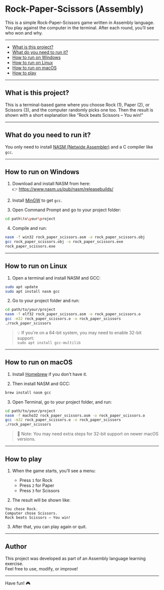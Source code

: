 # Rock-Paper-Scissors (Assembly)

This is a simple Rock-Paper-Scissors game written in Assembly language. You play against the computer in the terminal. After each round, you’ll see who won and why.

---

- [What is this project?](#what-is-this-project)
- [What do you need to run it?](#what-do-you-need-to-run-it)
- [How to run on Windows](#how-to-run-on-windows)
- [How to run on Linux](#how-to-run-on-linux)
- [How to run on macOS](#how-to-run-on-macos)
- [How to play](#how-to-play)

---

## What is this project?

This is a terminal-based game where you choose Rock (1), Paper (2), or Scissors (3), and the computer randomly picks one too. Then the result is shown with a short explanation like “Rock beats Scissors – You win!”

---

## What do you need to run it?

You only need to install [NASM (Netwide Assembler)](https://www.nasm.us/pub/nasm/releasebuilds/) and a C compiler like `gcc`.

---

## How to run on Windows

1. Download and install NASM from here:  
   👉 https://www.nasm.us/pub/nasm/releasebuilds/

2. Install [MinGW](https://sourceforge.net/projects/mingw/) to get `gcc`.

3. Open Command Prompt and go to your project folder:

```bash
cd path\to\your\project
```

4. Compile and run:

```bash
nasm -f win32 rock_paper_scissors.asm -o rock_paper_scissors.obj
gcc rock_paper_scissors.obj -o rock_paper_scissors.exe
rock_paper_scissors.exe
```

---

## How to run on Linux

1. Open a terminal and install NASM and GCC:

```bash
sudo apt update
sudo apt install nasm gcc
```

2. Go to your project folder and run:

```bash
cd path/to/your/project
nasm -f elf32 rock_paper_scissors.asm -o rock_paper_scissors.o
gcc -m32 rock_paper_scissors.o -o rock_paper_scissors
./rock_paper_scissors
```

> 💡 If you're on a 64-bit system, you may need to enable 32-bit support:  
> `sudo apt install gcc-multilib`

---

## How to run on macOS

1. Install [Homebrew](https://brew.sh/) if you don't have it.

2. Then install NASM and GCC:

```bash
brew install nasm gcc
```

3. Open Terminal, go to your project folder, and run:

```bash
cd path/to/your/project
nasm -f macho32 rock_paper_scissors.asm -o rock_paper_scissors.o
gcc -m32 rock_paper_scissors.o -o rock_paper_scissors
./rock_paper_scissors
```

> 🧠 Note: You may need extra steps for 32-bit support on newer macOS versions.

---

## How to play

1. When the game starts, you’ll see a menu:
   - Press `1` for Rock  
   - Press `2` for Paper  
   - Press `3` for Scissors  

2. The result will be shown like:

```text
You chose Rock.
Computer chose Scissors.
Rock beats Scissors — You win!
```

3. After that, you can play again or quit.

---

## Author

This project was developed as part of an Assembly language learning exercise.  
Feel free to use, modify, or improve!

---

Have fun! 🎮
